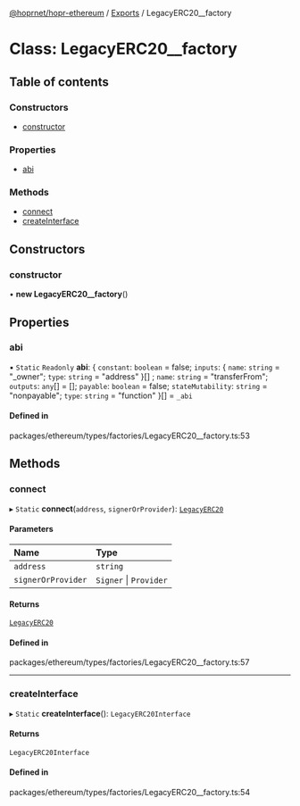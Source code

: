 [@hoprnet/hopr-ethereum](../README.md) / [Exports](../modules.md) / LegacyERC20\_\_factory

# Class: LegacyERC20\_\_factory

## Table of contents

### Constructors

- [constructor](LegacyERC20__factory.md#constructor)

### Properties

- [abi](LegacyERC20__factory.md#abi)

### Methods

- [connect](LegacyERC20__factory.md#connect)
- [createInterface](LegacyERC20__factory.md#createinterface)

## Constructors

### constructor

• **new LegacyERC20__factory**()

## Properties

### abi

▪ `Static` `Readonly` **abi**: { `constant`: `boolean` = false; `inputs`: { `name`: `string` = "\_owner"; `type`: `string` = "address" }[] ; `name`: `string` = "transferFrom"; `outputs`: `any`[] = []; `payable`: `boolean` = false; `stateMutability`: `string` = "nonpayable"; `type`: `string` = "function" }[] = `_abi`

#### Defined in

packages/ethereum/types/factories/LegacyERC20__factory.ts:53

## Methods

### connect

▸ `Static` **connect**(`address`, `signerOrProvider`): [`LegacyERC20`](LegacyERC20.md)

#### Parameters

| Name | Type |
| :------ | :------ |
| `address` | `string` |
| `signerOrProvider` | `Signer` \| `Provider` |

#### Returns

[`LegacyERC20`](LegacyERC20.md)

#### Defined in

packages/ethereum/types/factories/LegacyERC20__factory.ts:57

___

### createInterface

▸ `Static` **createInterface**(): `LegacyERC20Interface`

#### Returns

`LegacyERC20Interface`

#### Defined in

packages/ethereum/types/factories/LegacyERC20__factory.ts:54
